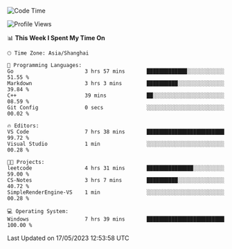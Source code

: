 <!--START_SECTION:waka-->
![Code Time](http://img.shields.io/badge/Code%20Time-928%20hrs%2015%20mins-blue)

![Profile Views](http://img.shields.io/badge/Profile%20Views-0-blue)

📊 **This Week I Spent My Time On** 

```text
🕑︎ Time Zone: Asia/Shanghai

💬 Programming Languages: 
Go                       3 hrs 57 mins       █████████████░░░░░░░░░░░░   51.55 % 
Markdown                 3 hrs 3 mins        ██████████░░░░░░░░░░░░░░░   39.84 % 
C++                      39 mins             ██░░░░░░░░░░░░░░░░░░░░░░░   08.59 % 
Git Config               0 secs              ░░░░░░░░░░░░░░░░░░░░░░░░░   00.02 % 

🔥 Editors: 
VS Code                  7 hrs 38 mins       █████████████████████████   99.72 % 
Visual Studio            1 min               ░░░░░░░░░░░░░░░░░░░░░░░░░   00.28 % 

🐱‍💻 Projects: 
leetcode                 4 hrs 31 mins       ███████████████░░░░░░░░░░   59.00 % 
CS-Notes                 3 hrs 7 mins        ██████████░░░░░░░░░░░░░░░   40.72 % 
SimpleRenderEngine-VS    1 min               ░░░░░░░░░░░░░░░░░░░░░░░░░   00.28 % 

💻 Operating System: 
Windows                  7 hrs 39 mins       █████████████████████████   100.00 % 
```


 Last Updated on 17/05/2023 12:53:58 UTC
<!--END_SECTION:waka-->